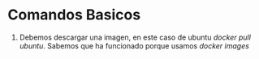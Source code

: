 # Comandos Basicos
1. Debemos descargar una imagen, en este caso de ubuntu _*docker pull ubuntu*_. Sabemos que ha funcionado porque usamos _*docker images*_